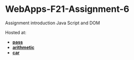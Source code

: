 # WebApps-F21-Assignment-6
Assignment introduction Java Script and DOM

Hosted at:

* **[pass](https://44-563-webapps-f21.github.io/webapps-f21-assignment-6-NaveenKanaparthi/pass.html)**
* **[arithmetic](https://44-563-webapps-f21.github.io/webapps-f21-assignment-6-NaveenKanaparthi/arithmetic.html)**
* **[car](https://44-563-webapps-f21.github.io/webapps-f21-assignment-6-NaveenKanaparthi/car.html)**
